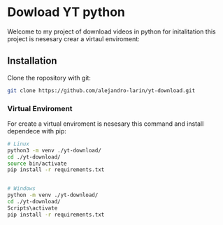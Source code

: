 # Dowload YT python
Welcome to my project of download videos in python for initalitation this project is nesesary crear a virtaul enviroment:

## Installation
Clone the ropository with git:

```bash
git clone https://github.com/alejandro-larin/yt-download.git
```
### Virtual Enviroment
For create a virtual enviroment is nesesary this command and install dependece with pip:

```bash
# Linux
python3 -m venv ./yt-download/
cd ./yt-download/
source bin/activate
pip install -r requirements.txt


# Windows
python -m venv ./yt-download/
cd ./yt-download/
Scripts\activate
pip install -r requirements.txt
```





